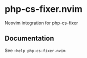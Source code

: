 # php-cs-fixer.nvim
Neovim integration for php-cs-fixer

## Documentation

See `:help php-cs-fixer.nvim`
